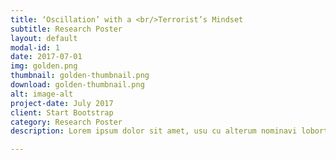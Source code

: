 ```yaml
---
title: ‘Oscillation’ with a <br/>Terrorist’s Mindset
subtitle: Research Poster
layout: default
modal-id: 1
date: 2017-07-01
img: golden.png
thumbnail: golden-thumbnail.png
download: golden-thumbnail.png
alt: image-alt
project-date: July 2017
client: Start Bootstrap
category: Research Poster
description: Lorem ipsum dolor sit amet, usu cu alterum nominavi lobortis. At duo novum diceret. Tantas apeirian vix et, usu sanctus postulant inciderint ut, populo diceret necessitatibus in vim. Cu eum dicam feugiat noluisse.

---
```

